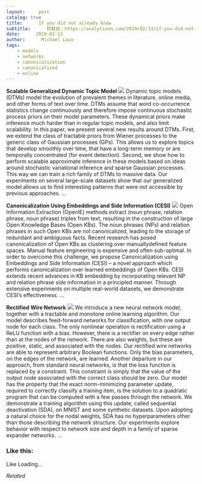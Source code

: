 ```yaml
---
layout:     post
catalog: true
title:      If you did not already know
subtitle:      转载自：https://analytixon.com/2019/02/13/if-you-did-not-already-know-638/
date:      2019-02-13
author:      Michael Laux
tags:
    - models
    - networks
    - canonicalization
    - canonicalized
    - online
---
```


**Scalable Generalized Dynamic Topic Model** ![](https://analytixon.files.wordpress.com/2015/01/google.png?w=529)
Dynamic topic models (DTMs) model the evolution of prevalent themes in literature, online media, and other forms of text over time. DTMs assume that word co-occurrence statistics change continuously and therefore impose continuous stochastic process priors on their model parameters. These dynamical priors make inference much harder than in regular topic models, and also limit scalability. In this paper, we present several new results around DTMs. First, we extend the class of tractable priors from Wiener processes to the generic class of Gaussian processes (GPs). This allows us to explore topics that develop smoothly over time, that have a long-term memory or are temporally concentrated (for event detection). Second, we show how to perform scalable approximate inference in these models based on ideas around stochastic variational inference and sparse Gaussian processes. This way we can train a rich family of DTMs to massive data. Our experiments on several large-scale datasets show that our generalized model allows us to find interesting patterns that were not accessible by previous approaches. … 

**Canonicalization Using Embeddings and Side Information (CESI)** ![](https://analytixon.files.wordpress.com/2015/01/google.png?w=529)
Open Information Extraction (OpenIE) methods extract (noun phrase, relation phrase, noun phrase) triples from text, resulting in the construction of large Open Knowledge Bases (Open KBs). The noun phrases (NPs) and relation phrases in such Open KBs are not canonicalized, leading to the storage of redundant and ambiguous facts. Recent research has posed canonicalization of Open KBs as clustering over manuallydefined feature spaces. Manual feature engineering is expensive and often sub-optimal. In order to overcome this challenge, we propose Canonicalization using Embeddings and Side Information (CESI) – a novel approach which performs canonicalization over learned embeddings of Open KBs. CESI extends recent advances in KB embedding by incorporating relevant NP and relation phrase side information in a principled manner. Through extensive experiments on multiple real-world datasets, we demonstrate CESI’s effectiveness. … 

**Rectified Wire Network** ![](https://analytixon.files.wordpress.com/2015/01/google.png?w=529)
We introduce a new neural network model, together with a tractable and monotone online learning algorithm. Our model describes feed-forward networks for classification, with one output node for each class. The only nonlinear operation is rectification using a ReLU function with a bias. However, there is a rectifier on every edge rather than at the nodes of the network. There are also weights, but these are positive, static, and associated with the nodes. Our rectified wire networks are able to represent arbitrary Boolean functions. Only the bias parameters, on the edges of the network, are learned. Another departure in our approach, from standard neural networks, is that the loss function is replaced by a constraint. This constraint is simply that the value of the output node associated with the correct class should be zero. Our model has the property that the exact norm-minimizing parameter update, required to correctly classify a training item, is the solution to a quadratic program that can be computed with a few passes through the network. We demonstrate a training algorithm using this update, called sequential deactivation (SDA), on MNIST and some synthetic datasets. Upon adopting a natural choice for the nodal weights, SDA has no hyperparameters other than those describing the network structure. Our experiments explore behavior with respect to network size and depth in a family of sparse expander networks. … 





### Like this:

Like Loading...


*Related*

